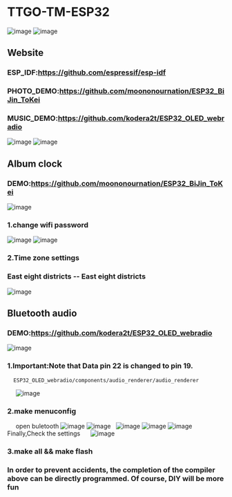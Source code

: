 # TTGO-TM-ESP32
![image](https://github.com/LilyGO/TTGO-TM-ESP32/blob/master/Image/T14%20V1.0.jpg)
![image](https://github.com/LilyGO/TTGO-TM-ESP32/blob/master/Image/image3.jpg)


## Website

### ESP_IDF:https://github.com/espressif/esp-idf
### PHOTO_DEMO:https://github.com/moononournation/ESP32_BiJin_ToKei
### MUSIC_DEMO:https://github.com/kodera2t/ESP32_OLED_webradio

![image](https://github.com/LilyGO/TTGO-TM-ESP32/blob/master/Image/image1.jpg)
![image](https://github.com/LilyGO/TTGO-TM-ESP32/blob/master/Image/image2.jpg)



## Album clock

### DEMO:https://github.com/moononournation/ESP32_BiJin_ToKei
![image](https://github.com/LilyGO/TTGO-TM-ESP32/blob/master/Image/image2.jpg)
### 1.change wifi password
![image](https://github.com/LilyGO/TTGO-TM-ESP32/blob/master/Image/image7.jpg)
![image](https://github.com/LilyGO/TTGO-TM-ESP32/blob/master/Image/image6.jpg)

### 2.Time zone settings

### East eight districts -- East eight districts
![image](https://github.com/LilyGO/TTGO-TM-ESP32/blob/master/Image/image5.jpg)



## Bluetooth audio

### DEMO:https://github.com/kodera2t/ESP32_OLED_webradio

![image](https://github.com/LilyGO/TTGO-TM-ESP32/blob/master/Image/image1.jpg)

### 1.Important:Note that Data pin 22 is changed to pin 19.
      ESP32_OLED_webradio/components/audio_renderer/audio_renderer
      ![image](https://github.com/LilyGO/TTGO-TM-ESP32/blob/master/Image/Image8.png)
      
### 2.make menuconfig
      open buletooth
      ![image](https://github.com/LilyGO/TTGO-TM-ESP32/blob/master/Image/Image9.png)
      ![image](https://github.com/LilyGO/TTGO-TM-ESP32/blob/master/Image/Image10.png)
      ![image](https://github.com/LilyGO/TTGO-TM-ESP32/blob/master/Image/Image11.png)
      ![image](https://github.com/LilyGO/TTGO-TM-ESP32/blob/master/Image/Image12.png)
      ![image](https://github.com/LilyGO/TTGO-TM-ESP32/blob/master/Image/Image13.png)
   Finally,Check the settings
      ![image](https://github.com/LilyGO/TTGO-TM-ESP32/blob/master/Image/Image14.png)
      
### 3.make all && make flash

### In order to prevent accidents, the completion of the compiler above can be directly programmed. Of course, DIY will be more fun








